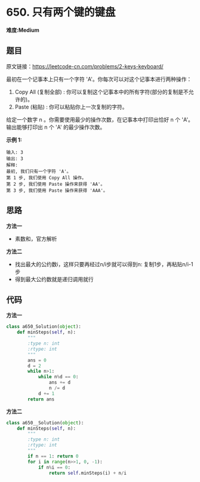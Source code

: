 # 650. 只有两个键的键盘
**难度:Medium**
## 题目
原文链接：https://leetcode-cn.com/problems/2-keys-keyboard/

最初在一个记事本上只有一个字符 'A'。你每次可以对这个记事本进行两种操作：  
1. Copy All (复制全部) : 你可以复制这个记事本中的所有字符(部分的复制是不允许的)。  
2. Paste (粘贴) : 你可以粘贴你上一次复制的字符。

给定一个数字 n 。你需要使用最少的操作次数，在记事本中打印出恰好 n 个 'A'。输出能够打印出 n 个 'A' 的最少操作次数。

**示例 1:**
```
输入: 3
输出: 3
解释:
最初, 我们只有一个字符 'A'。
第 1 步, 我们使用 Copy All 操作。
第 2 步, 我们使用 Paste 操作来获得 'AA'。
第 3 步, 我们使用 Paste 操作来获得 'AAA'。
```

## 思路
**方法一**
* 素数和，官方解析

**方法二**
* 找出最大的公约数i，这样只要再经过n/i步就可以得到n: 复制1步，再粘贴n/i-1步
* 得到最大公约数就是递归调用就行
## 代码
**方法一**
```python
class a650_Solution(object):
    def minSteps(self, n):
        """
        :type n: int
        :rtype: int
        """
        ans = 0
        d = 2
        while n>1:
            while n%d == 0:
                ans += d
                n /= d
            d += 1
        return ans
```
**方法二**
```python
class a650__Solution(object):
    def minSteps(self, n):
        """
        :type n: int
        :rtype: int
        """
        if n == 1: return 0
        for i in range(n>>1, 0, -1):
            if n%i == 0:
                return self.minSteps(i) + n/i
```

